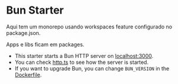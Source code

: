 # Bun Starter

Aqui tem um monorepo usando workspaces feature configurado no package.json.

Apps e libs ficam em packages.

- This starter starts a Bun HTTP server on [localhost:3000](http://localhost:3000).
- You can check [http.ts](./http.ts) to see how the server is started.
- If you want to upgrade Bun, you can change `BUN_VERSION` in the [Dockerfile](./.codesandbox/Dockerfile).
